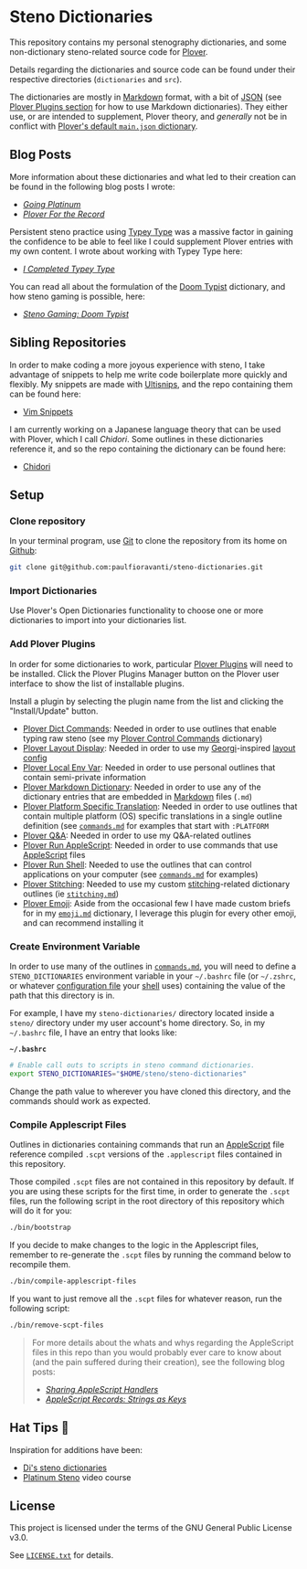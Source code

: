 # Steno Dictionaries

This repository contains my personal stenography dictionaries, and
some non-dictionary steno-related source code for [Plover][].

Details regarding the dictionaries and source code can be found under their
respective directories (`dictionaries` and `src`).

The dictionaries are mostly in [Markdown][] format, with a bit of [JSON][] (see
[Plover Plugins section](#add-plover-plugins) for how to use Markdown
dictionaries). They either use, or are intended to supplement, Plover theory,
and _generally_ not be in conflict with
[Plover's default `main.json` dictionary][Plover main.json].

## Blog Posts

More information about these dictionaries and what led to their creation can
be found in the following blog posts I wrote:

- _[Going Platinum][]_
- _[Plover For the Record][]_

Persistent steno practice using [Typey Type][] was a massive factor in gaining
the confidence to be able to feel like I could supplement Plover entries with my
own content. I wrote about working with Typey Type here:

- _[I Completed Typey Type][]_

You can read all about the formulation of the [Doom Typist][] dictionary, and
how steno gaming is possible, here:

- _[Steno Gaming: Doom Typist][]_

## Sibling Repositories

In order to make coding a more joyous experience with steno, I take advantage of
snippets to help me write code boilerplate more quickly and flexibly. My
snippets are made with [Ultisnips][], and the repo containing them can be found
here:

-  [Vim Snippets][]

I am currently working on a Japanese language theory that can be used with
Plover, which I call _Chidori_. Some outlines in these dictionaries reference
it, and so the repo containing the dictionary can be found here:

- [Chidori][]

## Setup

### Clone repository

In your terminal program, use [Git][] to clone the repository from its home on
[Github][]:

```sh
git clone git@github.com:paulfioravanti/steno-dictionaries.git
```

### Import Dictionaries

Use Plover's Open Dictionaries functionality to choose one or more dictionaries
to import into your dictionaries list.

### Add Plover Plugins

In order for some dictionaries to work, particular [Plover Plugins][] will
need to be installed. Click the Plover Plugins Manager button on the Plover
user interface to show the list of installable plugins.

Install a plugin by selecting the plugin name from the list and clicking the
"Install/Update" button.

- [Plover Dict Commands][]: Needed in order to use outlines that enable typing
  raw steno (see my [Plover Control Commands][] dictionary)
- [Plover Layout Display][]: Needed in order to use my [Georgi][]-inspired
  [layout config][]
- [Plover Local Env Var][]: Needed in order to use personal outlines that
  contain semi-private information
- [Plover Markdown Dictionary][]: Needed in order to use any of the dictionary
  entries that are embedded in [Markdown][] files (`.md`)
- [Plover Platform Specific Translation][]: Needed in order to use outlines that
  contain multiple platform (OS) specific translations in a single outline
  definition (see [`commands.md`][] for examples that start with `:PLATFORM`
- [Plover Q&A][]: Needed in order to use my Q&A-related outlines
- [Plover Run AppleScript][]: Needed in order to use commands that use
  [AppleScript][] files
- [Plover Run Shell][]: Needed to use the outlines that can control applications
  on your computer (see [`commands.md`][] for examples)
- [Plover Stitching][]: Needed to use my custom [stitching][]-related dictionary
  outlines (ie [`stitching.md`][])
- [Plover Emoji][]: Aside from the occasional few I have made custom briefs for
  in my [`emoji.md`][] dictionary, I leverage this plugin for every other
  emoji, and can recommend installing it

### Create Environment Variable

In order to use many of the outlines in [`commands.md`][], you will need to
define a `STENO_DICTIONARIES` environment variable in your `~/.bashrc` file (or
`~/.zshrc`, or whatever [configuration file][] your [shell][] uses) containing
the value of the path that this directory is in.

For example, I have my `steno-dictionaries/` directory located inside a
`steno/` directory under my user account's home directory. So, in my
`~/.bashrc` file, I have an entry that looks like:

**`~/.bashrc`**

```sh
# Enable call outs to scripts in steno command dictionaries.
export STENO_DICTIONARIES="$HOME/steno/steno-dictionaries"
```

Change the path value to wherever you have cloned this directory, and the
commands should work as expected.

### Compile Applescript Files

Outlines in dictionaries containing commands that run an [AppleScript][] file
reference compiled `.scpt` versions of the `.applescript` files contained in
this repository.

Those compiled `.scpt` files are not contained in this repository by default.
If you are using these scripts for the first time, in order to generate the
`.scpt` files, run the following script in the root directory of this repository
which will do it for you:

```sh
./bin/bootstrap
```

If you decide to make changes to the logic in the Applescript files, remember to
re-generate the `.scpt` files by running the command below to recompile them.

```sh
./bin/compile-applescript-files
```

If you want to just remove all the `.scpt` files for whatever reason, run the
following script:

```sh
./bin/remove-scpt-files
```

> For more details about the whats and whys regarding the AppleScript files in
> this repo than you would probably ever care to know about (and the pain
> suffered during their creation), see the following blog posts:
>
> - _[Sharing AppleScript Handlers][]_
> - _[AppleScript Records: Strings as Keys]_

## Hat Tips :tophat:

Inspiration for additions have been:

- [Di's steno dictionaries][]
- [Platinum Steno][] video course

## License

This project is licensed under the terms of the GNU General Public License v3.0.

See [`LICENSE.txt`][] for details.

[AppleScript]: https://en.wikipedia.org/wiki/AppleScript
[AppleScript Records: Strings as Keys]: https://www.paulfioravanti.com/blog/applescript-records-string-keys/
[Chidori]: https://github.com/paulfioravanti/plover-chidori
[`commands.md`]: ./dictionaries/commands.md
[configuration file]: https://en.wikipedia.org/wiki/Configuration_file
[Di's steno dictionaries]: https://github.com/didoesdigital/steno-dictionaries
[Doom Typist]: https://github.com/mmaulwurff/typist.pk3
[`emoji.md`]: ./dictionaries/emoji.md
[Georgi]: https://www.gboards.ca/product/georgi
[Going Platinum]: https://www.paulfioravanti.com/blog/going-platinum/
[Git]: https://git-scm.com/
[GitHub]: https://github.com/
[I Completed Typey Type]: https://www.paulfioravanti.com/blog/completed-typey-type/
[JSON]: https://en.wikipedia.org/wiki/JSON
[layout config]: ./src/plover-layout-display.json
[`LICENSE.txt`]: ./LICENSE.txt
[Markdown]: https://daringfireball.net/projects/markdown/
[Platinum Steno]: https://www.youtube.com/channel/UC-bfgyMjBdFuzhuL4Ff6XqA
[Plover]: http://www.openstenoproject.org/plover/
[Plover Control Commands]: ./dictionaries/commands.md#plover-control-commands
[Plover Dict Commands]: https://github.com/KoiOates/plover_dict_commands
[Plover Emoji]: https://github.com/morinted/plover_emoji
[Plover For the Record]: https://www.paulfioravanti.com/blog/plover-for-the-record/
[Plover Layout Display]: https://github.com/morinted/plover_layout_display
[Plover Local Env Var]: https://github.com/paulfioravanti/plover-local-env-var
[Plover main.json]: https://github.com/openstenoproject/plover/blob/master/plover/assets/main.json
[Plover Markdown Dictionary]: https://github.com/antistic/plover_markdown_dictionary
[Plover Platform Specific Translation]: https://github.com/paulfioravanti/plover-platform-specific-translation
[Plover Plugins]: https://github.com/openstenoproject/plover/wiki/Plugins
[Plover Q&A]: https://github.com/paulfioravanti/plover-q-and-a
[Plover Run AppleScript]: https://github.com/paulfioravanti/plover-run-applescript
[Plover Run Shell]: https://github.com/user202729/plover_run_shell
[Plover Stitching]: https://github.com/morinted/plover_stitching
[Python]: https://www.python.org/
[Sharing AppleScript Handlers]: https://www.paulfioravanti.com/blog/sharing-applescript-handlers/
[shell]: https://en.wikipedia.org/wiki/Shell_(computing)
[Steno Gaming: Doom Typist]: https://www.paulfioravanti.com/blog/steno-gaming-doom-typist/
[stitching]: http://ilovesteno.com/2015/03/12/theory-thursday-stitching/
[`stitching.md`]: ./dictionaries/stitching.md
[Typey Type]: https://didoesdigital.com/typey-type/
[Ultisnips]: https://github.com/SirVer/ultisnips
[Vim Snippets]: https://github.com/paulfioravanti/vim-snippets
